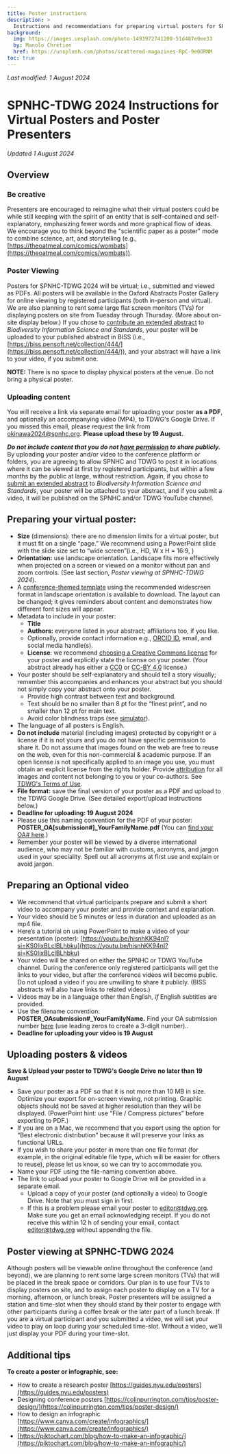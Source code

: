 ```yaml
---
title: Poster instructions
description: >
  Instructions and recommendations for preparing virtual posters for SPNHC-TDWG 2024
background:
  img: https://images.unsplash.com/photo-1493972741200-51d407e0ee33
  by: Manolo Chrétien
  href: https://unsplash.com/photos/scattered-magazines-RpC-9e0ORNM
toc: true
---
```


_Last modified: 1 August 2024_

# SPNHC-TDWG 2024 Instructions for Virtual Posters and Poster Presenters

*Updated 1 August 2024*

## Overview

### Be creative

Presenters are encouraged to reimagine what their virtual posters could be while still keeping with the spirit of an entity that is self-contained and self-explanatory, emphasizing fewer words and more graphical flow of ideas. We encourage you to think beyond the "scientific paper as a poster" mode to combine science, art, and storytelling (e.g., [https://theoatmeal.com/comics/wombats](https://theoatmeal.com/comics/wombats)).

### Poster Viewing

Posters for SPNHC-TDWG 2024 will be virtual; i.e., submitted and viewed as PDFs.  All posters will be available in the Oxford Abstracts Poster Gallery for online viewing by registered participants (both in-person and virtual).  We are also planning to rent some large flat screen monitors (TVs) for displaying posters on site from Tuesday through Thursday. (More about on-site display below.)  If you chose to [contribute an extended abstract](https://www.tdwg.org/conferences/2024/\#abstract-deadline) to *Biodiversity Information Science and Standards*, your poster will be uploaded to your published abstract in BISS (i.e., [https://biss.pensoft.net/collection/444/](https://biss.pensoft.net/collection/444/)), and your abstract will have a link to your video, if you submit one.

**NOTE:** There is no space to display physical posters at the venue. Do not bring a physical poster.

### Uploading content

You will receive a link via separate email for uploading your poster **as a PDF**, and optionally an accompanying video (MP4), to TDWG's Google Drive. If you missed this email, please request the link from [okinawa2024@spnhc.org](mailto:okinawa2024@spnhc.org).  **Please upload these by 19 August.** 

***Do not include content that you do not [have permission](https://www.tdwg.org/about/terms-of-use/) to share publicly.*** By uploading your poster and/or video to the conference platform or folders, you are agreeing to allow SPNHC and TDWG to post it in locations where  it can be viewed at first by registered participants, but within a few months by the public at large, without restriction.  Again, if you chose to [submit an extended abstract](https://www.tdwg.org/conferences/2024/\#abstract-deadline) to *Biodiversity Information Science and Standards*, your poster will be attached to your abstract, and if you submit a video, it will be published on the SPNHC and/or TDWG YouTube channel.

## Preparing your virtual poster:

* **Size** (dimensions): there are no dimension limits for a virtual poster, but it must fit on a single “page.” We recommend using a PowerPoint slide with the slide size set to “wide screen”(i.e., HD, W x H \= 16:9, )   
* **Orientation:** use landscape orientation. Landscape fits more effectively when projected on a screen or viewed on a monitor without pan and zoom controls. (See last section, *Poster viewing at SPNHC-TDWG 2024*).  
* A [conference-themed template](https://drive.google.com/drive/folders/1l\_k-WEicWET4bl2ZSEa9hhd3ZsCRRdd9?usp=drive\_link) using the recommended widescreen format in landscape orientation is available to download. The layout can be changed; it gives reminders about content and demonstrates how different font sizes will appear.  
* Metadata to include in your poster:  
  * **Title**  
  * **Authors:** everyone listed in your abstract; affiliations too, if you like.  
  * Optionally, provide contact information e.g., [ORCID ID](https://orcid.org/), email, and social media handle(s).  
  * **License**: we recommend [choosing a Creative Commons license](https://creativecommons.org/about/cclicenses/) for your poster and explicitly state the license on your poster. (Your abstract already has either a [CC0](https://creativecommons.org/publicdomain/zero/1.0/) or [CC-BY 4.0](https://creativecommons.org/licenses/by/4.0/) license.)  
* Your poster should be self-explanatory and should tell a story visually; remember this accompanies and enhances your abstract but you should not simply copy your abstract onto your poster.   
  * Provide high contrast between text and background.  
  * Text should be no smaller than 8 pt for the “finest print”, and no smaller than 12 pt for main text.  
  * Avoid color blindness traps (see [simulator](https://www.color-blindness.com/coblis-color-blindness-simulator/)).  
* The language of all posters is English.  
* **Do not include** material (including images) protected by copyright or a license if it is not yours and you do not have specific permission to share it. Do not assume that images found on the web are free to reuse on the web, even for this non-commercial & academic purpose. If an open license is not specifically applied to an image you use, you must obtain an explicit license from the rights holder. Provide [attribution](https://creativecommons.org/use-remix/attribution/) for all images and content not belonging to you or your co-authors. See [TDWG's Terms of Use](https://www.tdwg.org/about/terms-of-use/).  
* **File format:**  save the final version of your poster as a PDF and upload to the TDWG Google Drive. (See detailed export/upload instructions below.)   
* **Deadline for uploading:  19 August 2024**    
* Please use this naming convention for the PDF of your poster:   
  **POSTER\_OA\[submission\#\]\_YourFamilyName.pdf** (You can [find your OA\# here](https://docs.google.com/spreadsheets/d/1SXIfwKg6TYs5dWZrsKO5NgASWSW3KUaP/edit?usp=sharing\&ouid=112437040868151967020\&rtpof=true\&sd=true).)  
* Remember your poster will be viewed by a diverse international audience, who may not be familiar with customs, acronyms, and jargon used in your speciality. Spell out all acronyms at first use and explain or avoid jargon. 

## Preparing an Optional video

* We recommend that virtual participants prepare and submit a short video to accompany your poster and provide context and explanation.    
* Your video should be 5 minutes or less in duration and uploaded as an mp4 file.  
* Here’s a tutorial on using PowerPoint to make a video of your presentation (poster): [https://youtu.be/hisnhKK94nI?si=KS0IixBLclBLhbku](https://youtu.be/hisnhKK94nI?si=KS0IixBLclBLhbku)   
* Your video will be shared on either the SPNHC or TDWG YouTube channel. During the conference only registered participants will get the links to your video, but after the conference videos will become public. Do not upload a video if you are unwilling to share it publicly.  (BISS abstracts will also have links to related videos.)  
* Videos may be in a language other than English, *if* English subtitles are provided.   
* Use the filename convention: **POSTER\_OAsubmission\#\_YourFamilyName.** Find your OA submission number [here](https://docs.google.com/spreadsheets/d/1SXIfwKg6TYs5dWZrsKO5NgASWSW3KUaP/edit?usp=sharing\&ouid=112437040868151967020\&rtpof=true\&sd=true) (use leading zeros to create a 3-digit number)..  
* **Deadline for uploading your video is 19 August**

## Uploading posters & videos

**Save & Upload your poster to TDWG's Google Drive** **no later than 19 August**

* Save your poster as a PDF so that it is not more than 10 MB in size. Optimize your export for on-screen viewing, not printing.  Graphic objects should not be saved at higher resolution than they will be displayed. (PowerPoint hint: use “File / Compress pictures” before exporting to PDF.)  
* If you are on a Mac, we recommend that you export using the option for “Best electronic distribution” because it will preserve your links as functional URLs.    
* If you wish to share your poster in more than one file format (for example, in the original editable file type, which will be easier for others to reuse), please let us know, so we can try to accommodate you.  
* Name your PDF using the file-naming convention above.  
* The link to upload your poster to Google Drive will be provided in a separate email.  
  * Upload a copy of your poster (and optionally a video) to Google Drive. Note that you must sign in first.  
  * If this is a problem please email your poster to [editor@tdwg.org](mailto:editor@tdwg.org). Make sure you get an email acknowledging receipt. If you do not receive this within 12 h of sending your email, contact [editor@tdwg.org](mailto:editor@tdwg.org) without appending the file.

## Poster viewing at SPNHC-TDWG 2024

Although posters will be viewable online throughout the conference (and beyond), we are planning to rent some large screen monitors (TVs) that will be placed in the break space or corridors. Our plan is to use four TVs to display posters on site, and to assign each poster to display on a TV for a morning, afternoon, or lunch break. Poster presenters will be assigned a station and time-slot when they should stand by their poster to engage with other participants during a coffee break or the later part of a lunch break.  If you are a virtual participant and you submitted a video, we will set your video to play on loop during your scheduled time-slot.  Without a video, we’ll just display your PDF during your time-slot.

## Additional tips

**To create a poster or infographic, see:**  
* How to create a research poster [https://guides.nyu.edu/posters](https://guides.nyu.edu/posters)    
* Designing conference posters [https://colinpurrington.com/tips/poster-design/](https://colinpurrington.com/tips/poster-design/)    
* How to design an infographic [https://www.canva.com/create/infographics/](https://www.canva.com/create/infographics/)
* [https://piktochart.com/blog/how-to-make-an-infographic/](https://piktochart.com/blog/how-to-make-an-infographic/)   

